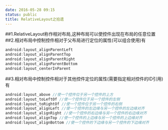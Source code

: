 ```yaml
---
date: 2016-05-28 09:15
status: public
title: RelativeLayout之拾遗
---
```


##1.RelativeLayout称作相对布局,这种布局可以使控件出现在布局的任意位置
##2.相对布局中控制控件相对于父布局进行定位的属性(可以组合使用)有
```java
android:layout_alignParentLeft
android:layout_alignParentTop
android:layout_alignParentRight
android:layout_alignParentBottom
android:layout_centerInParent
```
##3.相对布局中控制控件相对于其他控件定位的属性(需要指定相对控件的ID引用)有
```java
android:layout_above //使一个控件位于另一个控件的上方
android:layout_toLeftOf //使一个控件位于另一个控件的左侧
android:layout_toRightOf //使一个控件位于另一个控件的右侧
android:layout_alignLeft //使一个控件的左边缘与另一个控件的左边缘对齐
android:layout_alignRight //使一个控件的右边缘与另一个控件的右边缘对齐
android:layout_alignTop //使一个控件的上边缘与另一个控件的上边缘对齐
android:layout_alignBottom //使一个控件的下边缘与另一个控件的下边缘对齐
```